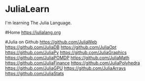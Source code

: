# JuliaLearn
I'm learning The Julia Language.

#Home
https://julialang.org

#Julia on Github
https://github.com/JuliaWeb<br>
https://github.com/JuliaDB
https://github.com/JuliaOpt
https://github.com/JuliaPy
https://github.com/JuliaGraphics
https://github.com/JuliaPOMDP
https://github.com/JuliaMath
https://github.com/JuliaFinance
https://github.com/JuliaPolyhedra
https://github.com/JuliaGPU
https://github.com/JuliaArrays
https://github.com/JuliaStats

